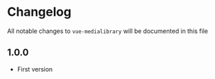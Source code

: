 # Changelog

All notable changes to `vue-medialibrary` will be documented in this file

## 1.0.0
- First version